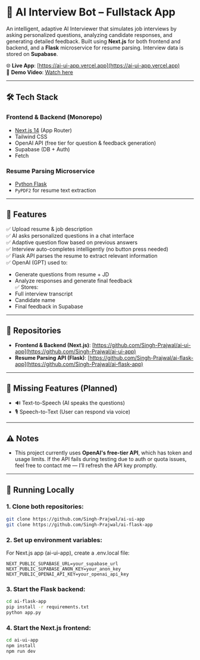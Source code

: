 # 🧠 AI Interview Bot – Fullstack App

An intelligent, adaptive AI Interviewer that simulates job interviews by asking personalized questions, analyzing candidate responses, and generating detailed feedback. Built using **Next.js** for both frontend and backend, and a **Flask** microservice for resume parsing. Interview data is stored on **Supabase**.  

🌐 **Live App**: [https://ai-ui-app.vercel.app](https://ai-ui-app.vercel.app)  
🎥 **Demo Video**: [Watch here](https://drive.google.com/file/d/1pW4Yk5aH_kSRxAgPGKAoTajue8MNEIxJ/view)

---

## 🛠 Tech Stack

### Frontend & Backend (Monorepo)
- [Next.js 14](https://nextjs.org/) (App Router)
- Tailwind CSS
- OpenAI API (free tier for question & feedback generation)
- Supabase (DB + Auth)
- Fetch

### Resume Parsing Microservice
- [Python Flask](https://flask.palletsprojects.com/)
- `PyPDF2` for resume text extraction

---

## 🧩 Features

✅ Upload resume & job description  
✅ AI asks personalized questions in a chat interface  
✅ Adaptive question flow based on previous answers  
✅ Interview auto-completes intelligently (no button press needed)  
✅ Flask API parses the resume to extract relevant information  
✅ OpenAI (GPT) used to:
- Generate questions from resume + JD
- Analyze responses and generate final feedback  
✅ Stores:
- Full interview transcript
- Candidate name
- Final feedback in Supabase

---

## 📂 Repositories

- **Frontend & Backend (Next.js)**: [https://github.com/Singh-Prajwal/ai-ui-app](https://github.com/Singh-Prajwal/ai-ui-app)  
- **Resume Parsing API (Flask)**: [https://github.com/Singh-Prajwal/ai-flask-app](https://github.com/Singh-Prajwal/ai-flask-app)

---

## 🚧 Missing Features (Planned)

- 🔊 Text-to-Speech (AI speaks the questions)
- 🎙️ Speech-to-Text (User can respond via voice)

---

## ⚠️ Notes

- This project currently uses **OpenAI's free-tier API**, which has token and usage limits. If the API fails during testing due to auth or quota issues, feel free to contact me — I’ll refresh the API key promptly.

---

## 🧪 Running Locally

### 1. Clone both repositories:

```bash
git clone https://github.com/Singh-Prajwal/ai-ui-app
git clone https://github.com/Singh-Prajwal/ai-flask-app
```
### 2. Set up environment variables:
For Next.js app (ai-ui-app), create a .env.local file:
    
    NEXT_PUBLIC_SUPABASE_URL=your_supabase_url
    NEXT_PUBLIC_SUPABASE_ANON_KEY=your_anon_key
    NEXT_PUBLIC_OPENAI_API_KEY=your_openai_api_key
    
### 3. Start the Flask backend:
```bash
cd ai-flask-app
pip install -r requirements.txt
python app.py
```

### 4. Start the Next.js frontend:
```bash
cd ai-ui-app
npm install
npm run dev
```